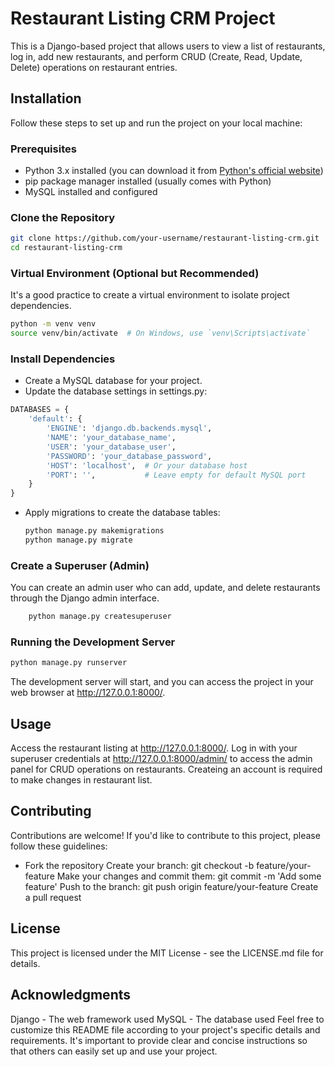 # Restaurant Listing CRM Project

This is a Django-based project that allows users to view a list of restaurants, log in, add new restaurants, and perform CRUD (Create, Read, Update, Delete) operations on restaurant entries.

## Installation

Follow these steps to set up and run the project on your local machine:

### Prerequisites

- Python 3.x installed (you can download it from [Python's official website](https://www.python.org/downloads/))
- pip package manager installed (usually comes with Python)
- MySQL installed and configured

### Clone the Repository

```bash
git clone https://github.com/your-username/restaurant-listing-crm.git
cd restaurant-listing-crm
```


### Virtual Environment (Optional but Recommended)
It's a good practice to create a virtual environment to isolate project dependencies.

```bash
python -m venv venv
source venv/bin/activate  # On Windows, use `venv\Scripts\activate`
```
### Install Dependencies
- Create a MySQL database for your project.
- Update the database settings in settings.py:
```python
DATABASES = {
    'default': {
        'ENGINE': 'django.db.backends.mysql',
        'NAME': 'your_database_name',
        'USER': 'your_database_user',
        'PASSWORD': 'your_database_password',
        'HOST': 'localhost',  # Or your database host
        'PORT': '',           # Leave empty for default MySQL port
    }
}
```
 - Apply migrations to create the database tables:

   ```bash
   python manage.py makemigrations
   python manage.py migrate
   ```

### Create a Superuser (Admin)

You can create an admin user who can add, update, and delete restaurants through the Django admin interface.
 ```bash
     python manage.py createsuperuser
```

### Running the Development Server

```bash
python manage.py runserver
```

The development server will start, and you can access the project in your web browser at http://127.0.0.1:8000/.

## Usage
Access the restaurant listing at http://127.0.0.1:8000/.
Log in with your superuser credentials at http://127.0.0.1:8000/admin/ to access the admin panel for CRUD operations on restaurants.
Createing an account is required to make changes in restaurant list.

##  Contributing
Contributions are welcome! If you'd like to contribute to this project, please follow these guidelines:

- Fork the repository
Create your branch: git checkout -b feature/your-feature
Make your changes and commit them: git commit -m 'Add some feature'
Push to the branch: git push origin feature/your-feature
Create a pull request

## License
This project is licensed under the MIT License - see the LICENSE.md file for details.

## Acknowledgments
Django - The web framework used
MySQL - The database used
Feel free to customize this README file according to your project's specific details and requirements. It's important to provide clear and concise instructions so that others can easily set up and use your project.








   
  
